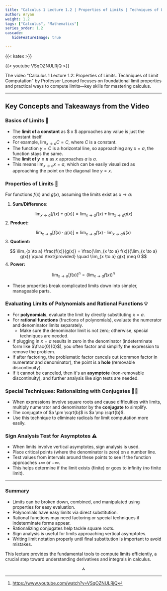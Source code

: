 ```yaml
---
title: "Calculus 1 Lecture 1.2 | Properties of Limits | Techniques of Limit Computation"
author: Aryan
weight: 1.2
tags: ["Calculus", "Mathematics"]
series_order: 1.2
cascade:
   hideFeatureImage: true

---
```


{{< katex >}}

{{< youtube VSqOZNULRjQ >}}

The video "Calculus 1 Lecture 1.2: Properties of Limits. Techniques of Limit Computation" by Professor Leonard focuses on foundational limit properties and practical ways to compute limits—key skills for mastering calculus.

***

## Key Concepts and Takeaways from the Video

### Basics of Limits 🔹

- The **limit of a constant** as \$ x \$ approaches any value is just the constant itself.
- For example, $\lim_{x \to a} C = C$, where $C$ is a constant.
- The function $y = C$ is a horizontal line, so approaching any $x = a$, the function stays the same.
- The **limit of $y = x$** as $x$ approaches $a$ is $a$.
- This means $\lim_{x \to a} x = a$, which can be easily visualized as approaching the point on the diagonal line $y=x$.


### Properties of Limits 📐

For functions $f(x)$ and $g(x)$, assuming the limits exist as $x \to a$:

1. **Sum/Difference:**

$$
\lim_{x \to a}[f(x) \pm g(x)] = \lim_{x \to a} f(x) \pm \lim_{x \to a} g(x)
$$
2. **Product:**

$$
\lim_{x \to a} [f(x) \cdot g(x)] = \lim_{x \to a} f(x) \cdot \lim_{x \to a} g(x)
$$
3. **Quotient:**

$$
\lim_{x \to a} \frac{f(x)}{g(x)} = \frac{\lim_{x \to a} f(x)}{\lim_{x \to a} g(x)} \quad \text{provided} \quad \lim_{x \to a} g(x) \neq 0
$$
4. **Power:**

$$
\lim_{x \to a} [f(x)]^{n} = \left(\lim_{x \to a} f(x)\right)^n
$$

- These properties break complicated limits down into simpler, manageable parts.


### Evaluating Limits of Polynomials and Rational Functions 💡

- For **polynomials**, evaluate the limit by directly substituting $x = a$.
- For **rational functions** (fractions of polynomials), evaluate the numerator and denominator limits separately.
    - Make sure the denominator limit is not zero; otherwise, special techniques are needed.
- If plugging in $x = a$ results in zero in the denominator (indeterminate form like $\frac{0}{0}$), you often factor and simplify the expression to remove the problem.
- If after factoring, the problematic factor cancels out (common factor in numerator and denominator), the point is a **hole** (removable discontinuity).
- If it cannot be canceled, then it's an **asymptote** (non-removable discontinuity), and further analysis like sign tests are needed.


### Special Techniques: Rationalizing with Conjugates 🧙‍♂️

- When expressions involve square roots and cause difficulties with limits, multiply numerator and denominator by the **conjugate** to simplify.
- The conjugate of $a \pm \sqrt{b}$ is $a \mp \sqrt{b}$.
- Use this technique to eliminate radicals for limit computation more easily.


### Sign Analysis Test for Asymptotes ⚠️

- When limits involve vertical asymptotes, sign analysis is used.
- Place critical points (where the denominator is zero) on a number line.
- Test values from intervals around these points to see if the function approaches $+\infty$ or $-\infty$.
- This helps determine if the limit exists (finite) or goes to infinity (no finite limit).

***

### Summary

- Limits can be broken down, combined, and manipulated using properties for easy evaluation.
- Polynomials have easy limits via direct substitution.
- Rational functions may need factoring or special techniques if indeterminate forms appear.
- Rationalizing conjugates help tackle square roots.
- Sign analysis is useful for limits approaching vertical asymptotes.
- Writing limit notation properly until final substitution is important to avoid mistakes.

This lecture provides the fundamental tools to compute limits efficiently, a crucial step toward understanding derivatives and integrals in calculus.
<span style="display:none">[^1]</span>

<div style="text-align: center">⁂</div>

[^1]: https://www.youtube.com/watch?v=VSqOZNULRjQ

